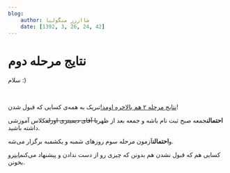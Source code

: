 ```yaml
---
blog:
    author: شااززز منگولیا
    date: [1392, 3, 26, 24, 42]
---
```

# نتایج مرحله دوم

<div class="cnt">
سلام :)<p></p>
<p><br/></p>
<p><a href="http://inoi.sharifiha.com/">نتایج مرحله ۲ هم بالاخره اومد!</a>تبریک به همه‌ی کسایی که قبول شدن!</p>
<p><strong>احتمالن</strong>جمعه صبح ثبت نام باشه و جمعه بعد از ظهر<strike>با آقای دیمیتری اورلف</strike>کلاس آموزشی داشته باشید.</p>
<p>و<strong>احتمالن</strong>آزمون مرحله سوم روز‌های شمبه و یکشمبه برگزار می‌شه.</p>
<p>کسایی هم که قبول نشدن هم بدونن که چیزی رو از دست ندادن و پیشنهاد می‌کنم<a href="http://shaazzz.blogfa.com/post-134.aspx">این</a>رو بخونن.</p>
</div>
